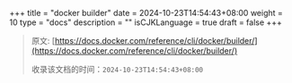 +++
title = "docker builder"
date = 2024-10-23T14:54:43+08:00
weight = 10
type = "docs"
description = ""
isCJKLanguage = true
draft = false
+++

> 原文: [https://docs.docker.com/reference/cli/docker/builder/](https://docs.docker.com/reference/cli/docker/builder/)
>
> 收录该文档的时间：`2024-10-23T14:54:43+08:00`
